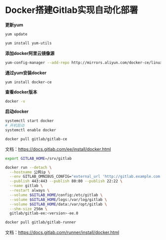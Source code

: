 # Docker搭建Gitlab实现自动化部署

**更新yum**

```bash
yum update
```

```bash
yum install yum-utils
```

**添加docker阿里云镜像源**

```bash
yum-config-manager --add-repo http://mirrors.aliyun.com/docker-ce/linux/centos/docker-ce.repo
```

**通过yum安装docker**

```bash
yum install docker-ce
```

**查看docker版本**

```bash
docker -v
```

**启动docker**

```bash
systemctl start docker
# 开机启动
systemctl enable docker
```

```bash
docker pull gitlab/gitlab-ce
```

文档：https://docs.gitlab.com/ee/install/docker.html

```bash
export GITLAB_HOME=/srv/gitlab
```

```bash
docker run --detach \
  --hostname 公网ip \
  --env GITLAB_OMNIBUS_CONFIG="external_url 'http://gitlab.example.com'" \
  --publish 443:443 --publish 80:80 --publish 22:22 \
  --name gitlab \
  --restart always \
  --volume $GITLAB_HOME/config:/etc/gitlab \
  --volume $GITLAB_HOME/logs:/var/log/gitlab \
  --volume $GITLAB_HOME/data:/var/opt/gitlab \
  --shm-size 256m \
  gitlab/gitlab-ee:<version>-ee.0
```

```bash
docker pull gitlab/gitlab-runner
```

文档：https://docs.gitlab.com/runner/install/docker.html

